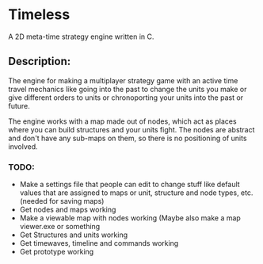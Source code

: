 ﻿# Timeless

A 2D meta-time strategy engine written in C.

## Description:

The engine for making a multiplayer strategy game with an active time travel mechanics like going into the past to change the units you make or give different orders to units or chronoporting your units into the past or future.

The engine works with a map made out of nodes, which act as places where you can build structures and your units fight. The nodes are abstract and don't have any sub-maps on them, so there is no positioning of units involved.


### TODO:
* Make a settings file that people can edit to change stuff like default values that are assigned to maps or unit, structure and node types, etc. (needed for saving maps)
* Get nodes and maps working
* Make a viewable map with nodes working (Maybe also make a map viewer.exe or something
* Get Structures and units working
* Get timewaves, timeline and commands working
* Get prototype working